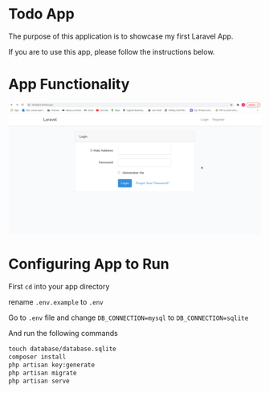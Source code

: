 # Todo App
The purpose of this application is to showcase my first Laravel App.

If you are to use this app, please follow the instructions below. 

# App Functionality

![](functionality.gif)

# Configuring App to Run

First `cd` into your app directory

rename `.env.example` to `.env`

Go to `.env` file and change `DB_CONNECTION=mysql` to `DB_CONNECTION=sqlite`


And run the following commands

```
touch database/database.sqlite
composer install
php artisan key:generate
php artisan migrate
php artisan serve
```

